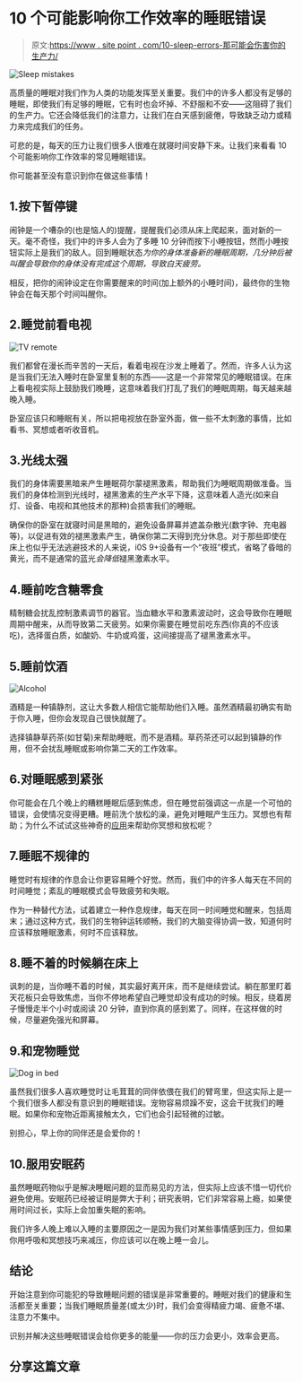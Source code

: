 # 10 个可能影响你工作效率的睡眠错误

> 原文:[https://www . site point . com/10-sleep-errors-那可能会伤害你的生产力/](https://www.sitepoint.com/10-sleep-mistakes-that-could-be-hurting-your-productivity/)

![Sleep mistakes](../Images/92d97feecd90f289d6272fce1cd7e949.png)

高质量的睡眠对我们作为人类的功能发挥至关重要。我们中的许多人都没有足够的睡眠，即使我们有足够的睡眠，它有时也会坏掉、不舒服和不安——这阻碍了我们的生产力。它还会降低我们的注意力，让我们在白天感到疲倦，导致缺乏动力或精力来完成我们的任务。

可悲的是，每天的压力让我们很多人很难在就寝时间安静下来。让我们来看看 10 个可能影响你工作效率的常见睡眠错误。

你可能甚至没有意识到你在做这些事情！

## 1.按下暂停键

闹钟是一个嘈杂的(也是恼人的)提醒，提醒我们必须从床上爬起来，面对新的一天。毫不奇怪，我们中的许多人会为了多睡 10 分钟而按下小睡按钮，然而小睡按钮实际上是我们的敌人。回到睡眠状态*为你的身体准备新的睡眠周期，几分钟后被叫醒会导致你的身体没有完成这个周期，导致白天疲劳。*

相反，把你的闹钟设定在你需要醒来的时间(加上额外的小睡时间)，最终你的生物钟会在每天那个时间叫醒你。

## 2.睡觉前看电视

![TV remote](../Images/db985e9131c2bcaa6c2c6ff7297dc088.png)

我们都曾在漫长而辛苦的一天后，看着电视在沙发上睡着了。然而，许多人认为这是当我们无法入睡时在卧室里复制的东西——这是一个非常常见的睡眠错误。在床上看电视实际上鼓励我们晚睡，这意味着我们打乱了我们的睡眠周期，每天越来越晚入睡。

卧室应该只和睡眠有关，所以把电视放在卧室外面，做一些不太刺激的事情，比如看书、冥想或者听收音机。

## 3.光线太强

我们的身体需要黑暗来产生睡眠荷尔蒙褪黑激素，帮助我们为睡眠周期做准备。当我们的身体检测到光线时，褪黑激素的生产水平下降，这意味着人造光(如来自灯、设备、电视和其他技术的那种)会损害我们的睡眠。

确保你的卧室在就寝时间是黑暗的，避免设备屏幕并遮盖杂散光(数字钟、充电器等)，以促进有效的褪黑激素产生，确保你第二天得到充分休息。对于那些即使在床上也似乎无法逃避技术的人来说，i0S 9+设备有一个“夜班”模式，省略了昏暗的黄光，而不是通常的蓝光*会降低*褪黑激素水平。

## 4.睡前吃含糖零食

精制糖会扰乱控制激素调节的器官。当血糖水平和激素波动时，这会导致你在睡眠周期中醒来，从而导致第二天疲劳。如果你需要在睡觉前吃东西(你真的不应该吃)，选择蛋白质，如酸奶、牛奶或鸡蛋，这间接提高了褪黑激素水平。

## 5.睡前饮酒

![Alcohol](../Images/5f4527aff030dd3b15830bb3dccd5537.png)

酒精是一种镇静剂，这让大多数人相信它能帮助他们入睡。虽然酒精最初确实有助于你入睡，但你会发现自己很快就醒了。

选择镇静草药茶(如甘菊)来帮助睡眠，而不是酒精。草药茶还可以起到镇静的作用，但不会扰乱睡眠或影响你第二天的工作效率。

## 6.对睡眠感到紧张

你可能会在几个晚上的糟糕睡眠后感到焦虑，但在睡觉前强调这一点是一个可怕的错误，会使情况变得更糟。睡前洗个放松的澡，避免对睡眠产生压力。冥想也有帮助；为什么不试试这些神奇的[应用](https://www.sitepoint.com/7-meditation-apps-and-devices-for-mindful-entrepreneurs/)来帮助你冥想和放松呢？

## 7.睡眠不规律的

睡觉时有规律的作息会让你更容易睡个好觉。然而，我们中的许多人每天在不同的时间睡觉；紊乱的睡眠模式会导致疲劳和失眠。

作为一种替代方法，试着建立一种作息规律，每天在同一时间睡觉和醒来，包括周末；通过这种方式，我们的生物钟运转顺畅，我们的大脑变得协调一致，知道何时应该释放睡眠激素，何时不应该释放。

## 8.睡不着的时候躺在床上

讽刺的是，当你睡不着的时候，其实最好离开床，而不是继续尝试。躺在那里盯着天花板只会导致焦虑，当你不停地希望自己睡觉却没有成功的时候。相反，绕着房子慢慢走半个小时或阅读 20 分钟，直到你真的感到累了。同样，在这样做的时候，尽量避免强光和屏幕。

## 9.和宠物睡觉

![Dog in bed](../Images/90300122c7936ae4cd8578c12e2b690c.png)

虽然我们很多人喜欢睡觉时让毛茸茸的同伴依偎在我们的臂弯里，但这实际上是一个我们很多人都没有意识到的睡眠错误。宠物容易烦躁不安，这会干扰我们的睡眠。如果你和宠物近距离接触太久，它们也会引起轻微的过敏。

别担心，早上你的同伴还是会爱你的！

## 10.服用安眠药

虽然睡眠药物似乎是解决睡眠问题的显而易见的方法，但实际上应该不惜一切代价避免使用。安眠药已经被证明是弊大于利；研究表明，它们非常容易上瘾，如果使用时间过长，实际上会加重失眠的影响。

我们许多人晚上难以入睡的主要原因之一是因为我们对某些事情感到压力，但如果你用呼吸和冥想技巧来减压，你应该可以在晚上睡一会儿。

## 结论

开始注意到你可能犯的导致睡眠问题的错误是非常重要的。睡眠对我们的健康和生活都至关重要；当我们睡眠质量差(或太少)时，我们会变得精疲力竭、疲惫不堪、注意力不集中。

识别并解决这些睡眠错误会给你更多的能量——你的压力会更小，效率会更高。

## 分享这篇文章